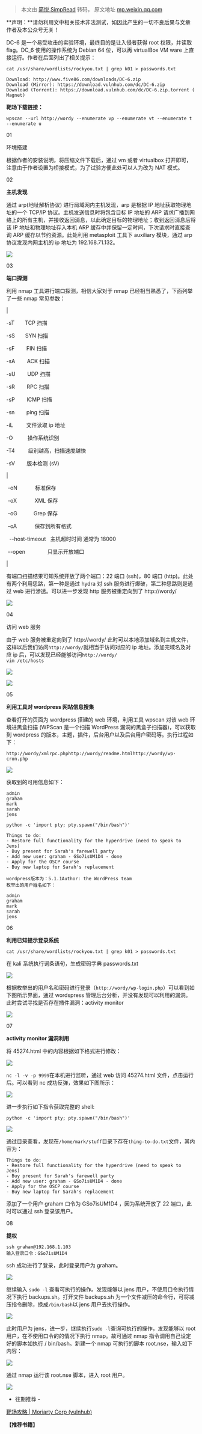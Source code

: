 > 本文由 [简悦 SimpRead](http://ksria.com/simpread/) 转码， 原文地址 [mp.weixin.qq.com](https://mp.weixin.qq.com/s/a-o0NEzIrB6WFnxXcLVAaQ)

**声明：**请勿利用文中相关技术非法测试，如因此产生的一切不良后果与文章作者及本公众号无关！

DC-6 是一个易受攻击的实验环境，最终目的是让入侵者获得 root 权限，并读取 flag。DC_6 使用的操作系统为 Debian 64 位，可以再 virtualBox VM ware 上直接运行。作者在后面列出了相关提示：  

```
cat /usr/share/wordlists/rockyou.txt | grep k01 > passwords.txt
```

```
Download: http://www.five86.com/downloads/DC-6.zip
Download (Mirror): https://download.vulnhub.com/dc/DC-6.zip
Download (Torrent): https://download.vulnhub.com/dc/DC-6.zip.torrent ( Magnet)
```

**靶场下载链接：**

```
wpscan --url http://wordy --enumerate vp --enumerate vt --enumerate t --enumerate u
```

01

  

环境搭建  

  

根据作者的安装说明，将压缩文件下载后，通过 vm 或者 virtualbox 打开即可，注意由于作者设置为桥接模式，为了试验方便此处可以人为改为 NAT 模式。

  

02

  

**主机发现**  

  

通过 arp(地址解析协议) 进行局域网内主机发现，arp 是根据 IP 地址获取物理地址的一个 TCP/IP 协议。主机发送信息时将包含目标 IP 地址的 ARP 请求广播到网络上的所有主机，并接收返回消息，以此确定目标的物理地址；收到返回消息后将该 IP 地址和物理地址存入本机 ARP 缓存中并保留一定时间，下次请求时直接查询 ARP 缓存以节约资源。此处利用 metasploit 工具下 auxiliary 模块，通过 arp 协议发现内网主机的 ip 地址为 192.168.71.132。

![](https://mmbiz.qpic.cn/mmbiz_png/lFOEJLHA9qn44UmeawwVibUSzfneHO18YtRMyOLxqU9udrtHJaQFnwTxkvG7icsPoSt0F7ibdHtNbIkZGMCUgINFw/640?wx_fmt=png)

  

03

  

**端口探测**  

  

利用 nmap 工具进行端口探测，相信大家对于 nmap 已经相当熟悉了，下面列举了一些 nmap 常见参数：

| 

-sT       TCP 扫描

-sS       SYN 扫描

-sF        FIN 扫描

-sA        ACK 扫描

-sU        UDP 扫描

-sR        RPC 扫描

-sP        ICMP 扫描

-sn        ping 扫描

-iL         文件读取 ip 地址

-O          操作系统识别

-T4         级别越高，扫描速度越快

-sV        版本检测 (sV)

 | 

 -oN            标准保存

 -oX            XML 保存

 -oG           Grep 保存

 -oA            保存到所有格式

  --host-timeout   主机超时时间 通常为 18000

 --open               只显示开放端口

 |

有端口扫描结果可知系统开放了两个端口：22 端口 (ssh)，80 端口 (http)。此处有两个利用思路，第一种是通过 hydra 对 ssh 服务进行爆破，第二种思路则是通过 web 进行渗透。可以进一步发现 http 服务被重定向到了 http://wordy/  

![](https://mmbiz.qpic.cn/mmbiz_png/lFOEJLHA9qn44UmeawwVibUSzfneHO18Y2NWK3RcF7lZezicAzbJCn0czqH0fWV7sACdcPrWWmHnwSWXns5M8Cpg/640?wx_fmt=png)

04

  

访问 web 服务  

  

由于 web 服务被重定向到了 http://wordy/ 此时可以本地添加域名到主机文件，这样以后我们访问`http://wordy/`就相当于访问对应的 ip 地址。添加完域名及对应 ip 后，可以发现已经能够访问`http://wordy/`  
`vim /etc/hosts`

![](https://mmbiz.qpic.cn/mmbiz_jpg/lFOEJLHA9qn44UmeawwVibUSzfneHO18Y4NLxbUahnvnTfpKm52yjOPNnYnqWibclhIOiaQlPR0EXyfTDGnhjbibKA/640?wx_fmt=jpeg)

![](https://mmbiz.qpic.cn/mmbiz_png/lFOEJLHA9qn44UmeawwVibUSzfneHO18YQlibPiaTYlzucs7kWAleysicGRoOkh6QK5szrkM6wRqHt0LkglRiaxfdbA/640?wx_fmt=png)

05

  

**利用工具对 wordpress 网站信息搜集**  

  

查看打开的页面为 wordpress 搭建的 web 环境，利用工具 wpscan 对该 web 环境进黑盒扫描 (WPScan 是一个扫描 WordPress 漏洞的黑盒子扫描器)，可以获取到 wordpress 的版本，主题，插件，后台用户以及后台用户密码等。执行过程如下：

```
http://wordy/xmlrpc.phphttp://wordy/readme.htmlhttp://wordy/wp-cron.php
```

![](https://mmbiz.qpic.cn/mmbiz_png/lFOEJLHA9qn44UmeawwVibUSzfneHO18YPnRnK3kJ14WpLuDAEBKNgvKLIxWG8TGAZdCQmozicibWOsvQ1nW20FBQ/640?wx_fmt=png)

获取到的可用信息如下：

```
admin
graham
mark
sarah
jens
```

```
python -c 'import pty; pty.spawn("/bin/bash")'
```

```
Things to do:
- Restore full functionality for the hyperdrive (need to speak to Jens)
- Buy present for Sarah's farewell party
- Add new user: graham - GSo7isUM1D4 - done
- Apply for the OSCP course
- Buy new laptop for Sarah's replacement
```

```
wordpress版本为：5.1.1Author: the WordPress team
枚举出的用户姓名如下：
```

```
admin
graham
mark
sarah
jens
```

06

  

**利用已知提示登录系统**  

  

```
cat /usr/share/wordlists/rockyou.txt | grep k01 > passwords.txt
```

在 kali 系统执行词条语句，生成密码字典 passwords.txt

![](https://mmbiz.qpic.cn/mmbiz_png/lFOEJLHA9qn44UmeawwVibUSzfneHO18YrBRHdYficG6vfN0L62HFnbyqLHQFyk42meFZeHNvquvKesK7MWvBTcg/640?wx_fmt=png)

根据枚举出的用户名和密码进行登录（`http://wordy/wp-login.php`）可以看到如下图所示界面，通过 wordspress 管理后台分析，并没有发现可以利用的漏洞。此时尝试寻找是否存在插件漏洞：activity monitor

![](https://mmbiz.qpic.cn/mmbiz_png/lFOEJLHA9qn44UmeawwVibUSzfneHO18YOrpXPQDKJadm3Cepxf0Nvibcibd1M2Z67SNau8iblncqhMYaQwqalz0XQ/640?wx_fmt=png)

07

  

**activity monitor 漏洞利用**  

  

将 45274.html 中的内容根据如下格式进行修改：

![](https://mmbiz.qpic.cn/mmbiz_png/lFOEJLHA9qn44UmeawwVibUSzfneHO18Ye9DuaZCZo0PA7uaDYLtaTeiafVLOuQtibicZGicPhwRWqBSMLhu8untYkA/640?wx_fmt=png)

`nc -l -v -p 9999`在本机进行监听，通过 web 访问 45274.html 文件，点击运行后。可以看到 nc 成功反弹，效果如下图所示：

![](https://mmbiz.qpic.cn/mmbiz_png/lFOEJLHA9qn44UmeawwVibUSzfneHO18Y12J24nJg8ZguibibLbFnkbJg7QeXcly4BChx8oIFek6T9IuJfB19NVSA/640?wx_fmt=png)

进一步执行如下指令获取完整的 shell:

```
python -c 'import pty; pty.spawn("/bin/bash")'
```

![](https://mmbiz.qpic.cn/mmbiz_png/lFOEJLHA9qn44UmeawwVibUSzfneHO18YKyLhjICeKDUphVyfs8sRPl3KUm7dZLM3VIibGV3eJLXPTDA3qolKSiaA/640?wx_fmt=png)

通过目录查看，发现在`/home/mark/stuff`目录下存在`thing-to-do.txt`文件，其内容为：

```
Things to do:
- Restore full functionality for the hyperdrive (need to speak to Jens)
- Buy present for Sarah's farewell party
- Add new user: graham - GSo7isUM1D4 - done
- Apply for the OSCP course
- Buy new laptop for Sarah's replacement
```

添加了一个用户 graham 口令为 GSo7isUM1D4 ，因为系统开放了 22 端口，此时可以通过 ssh 登录该用户。

08

  

****提权****  

  

```
ssh graham@192.168.1.103
输入登录口令：GSo7isUM1D4
```

ssh 成功进行了登录，此时登录用户为 graham。

![](https://mmbiz.qpic.cn/mmbiz_png/lFOEJLHA9qn44UmeawwVibUSzfneHO18YCTzH6CT8kzA1PRAk0U84y0RxJI9p40I0Iw5usJeucEfsCUKAOWcuVA/640?wx_fmt=png)

继续输入 `sudo -l` 查看可执行的操作。发现能够以 jens 用户，不使用口令执行情况下执行 backups.sh。打开文件 backups.sh 为一个文件减压的命令行，可将减压指令删除，换成`/bin/bash`以 jens 用户去执行操作。

![](https://mmbiz.qpic.cn/mmbiz_jpg/lFOEJLHA9qn44UmeawwVibUSzfneHO18Y4ofLsPwvANR74ukTEXLhPfrgxWrd8DYOf38lS6IFVKJl8lwQ52T8Vw/640?wx_fmt=jpeg)

此时用户为 jens，进一步，继续执行`sudo -l`查询可执行的操作，发现能够以 root 用户，在不使用口令的的情况下执行 nmap。故可通过 nmap 指令调用自己设定好的脚本如执行 / bin/bash。新建一个 nmap 可执行的脚本 root.nse，输入如下内容：

![](https://mmbiz.qpic.cn/mmbiz_jpg/lFOEJLHA9qn44UmeawwVibUSzfneHO18YibAkf2hDiawnP2SSwEjvfo9J9Xib9sko1JZ4wXp3Fg0U9kcWUNC8LNA2Q/640?wx_fmt=jpeg)

通过 nmap 运行该 root.nse 脚本，进入 root 用户。

![](https://mmbiz.qpic.cn/mmbiz_jpg/lFOEJLHA9qn44UmeawwVibUSzfneHO18YLPdaySzZabLYdn07BqTh6aFwV7LEdZ8PcBicicCGrhc5gW7iaVr8x1lVg/640?wx_fmt=jpeg)

- 往期推荐 -

  

[靶场攻略 | Moriarty Corp (vulnhub)](http://mp.weixin.qq.com/s?__biz=Mzg4MzA4Nzg4Ng==&mid=2247491777&idx=1&sn=1db28744c8b9f182b6552a443231c0a7&chksm=cf4e6fa0f839e6b60b8456604ccd36c240775039a320655f4dc9d71ee4a97c98763b176154a8&scene=21#wechat_redirect)  

**【推荐书籍】**